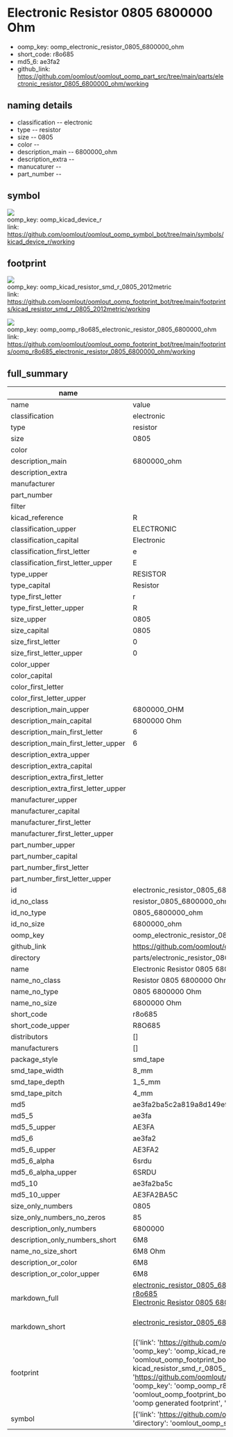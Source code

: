 # Electronic Resistor 0805 6800000 Ohm

  
* oomp_key: oomp_electronic_resistor_0805_6800000_ohm 
* short_code: r8o685
* md5_6: ae3fa2  
* github_link: https://github.com/oomlout/oomlout_oomp_part_src/tree/main/parts/electronic_resistor_0805_6800000_ohm/working  
## naming details
* classification -- electronic
* type -- resistor
* size -- 0805
* color -- 
* description_main -- 6800000_ohm
* description_extra -- 
* manucaturer -- 
* part_number -- 



## symbol

![](symbol/{index}/working/working_600.png)  
oomp_key: oomp_kicad_device_r  
link: https://github.com/oomlout/oomlout_oomp_symbol_bot/tree/main/symbols/kicad_device_r/working  

## footprint

![](footprint/{index}/working/working_600.png)  
oomp_key: oomp_kicad_resistor_smd_r_0805_2012metric  
link: https://github.com/oomlout/oomlout_oomp_footprint_bot/tree/main/footprints/kicad_resistor_smd_r_0805_2012metric/working  

![](footprint/{index}/working/working_600.png)  
oomp_key: oomp_oomp_r8o685_electronic_resistor_0805_6800000_ohm  
link: https://github.com/oomlout/oomlout_oomp_footprint_bot/tree/main/footprints/oomp_r8o685_electronic_resistor_0805_6800000_ohm/working  

## full_summary
| name | value | 
| --- | --- | 
| name | value | 
| classification | electronic | 
| type | resistor | 
| size | 0805 | 
| color |  | 
| description_main | 6800000_ohm | 
| description_extra |  | 
| manufacturer |  | 
| part_number |  | 
| filter |  | 
| kicad_reference | R | 
| classification_upper | ELECTRONIC | 
| classification_capital | Electronic | 
| classification_first_letter | e | 
| classification_first_letter_upper | E | 
| type_upper | RESISTOR | 
| type_capital | Resistor | 
| type_first_letter | r | 
| type_first_letter_upper | R | 
| size_upper | 0805 | 
| size_capital | 0805 | 
| size_first_letter | 0 | 
| size_first_letter_upper | 0 | 
| color_upper |  | 
| color_capital |  | 
| color_first_letter |  | 
| color_first_letter_upper |  | 
| description_main_upper | 6800000_OHM | 
| description_main_capital | 6800000 Ohm | 
| description_main_first_letter | 6 | 
| description_main_first_letter_upper | 6 | 
| description_extra_upper |  | 
| description_extra_capital |  | 
| description_extra_first_letter |  | 
| description_extra_first_letter_upper |  | 
| manufacturer_upper |  | 
| manufacturer_capital |  | 
| manufacturer_first_letter |  | 
| manufacturer_first_letter_upper |  | 
| part_number_upper |  | 
| part_number_capital |  | 
| part_number_first_letter |  | 
| part_number_first_letter_upper |  | 
| id | electronic_resistor_0805_6800000_ohm | 
| id_no_class | resistor_0805_6800000_ohm | 
| id_no_type | 0805_6800000_ohm | 
| id_no_size | 6800000_ohm | 
| oomp_key | oomp_electronic_resistor_0805_6800000_ohm | 
| github_link | https://github.com/oomlout/oomlout_oomp_part_src/tree/main/parts/electronic_resistor_0805_6800000_ohm/working | 
| directory | parts/electronic_resistor_0805_6800000_ohm | 
| name | Electronic Resistor 0805 6800000 Ohm | 
| name_no_class | Resistor 0805 6800000 Ohm | 
| name_no_type | 0805 6800000 Ohm | 
| name_no_size | 6800000 Ohm | 
| short_code | r8o685 | 
| short_code_upper | R8O685 | 
| distributors | [] | 
| manufacturers | [] | 
| package_style | smd_tape | 
| smd_tape_width | 8_mm | 
| smd_tape_depth | 1_5_mm | 
| smd_tape_pitch | 4_mm | 
| md5 | ae3fa2ba5c2a819a8d149e9ca0afbe8c | 
| md5_5 | ae3fa | 
| md5_5_upper | AE3FA | 
| md5_6 | ae3fa2 | 
| md5_6_upper | AE3FA2 | 
| md5_6_alpha | 6srdu | 
| md5_6_alpha_upper | 6SRDU | 
| md5_10 | ae3fa2ba5c | 
| md5_10_upper | AE3FA2BA5C | 
| size_only_numbers | 0805 | 
| size_only_numbers_no_zeros | 85 | 
| description_only_numbers | 6800000 | 
| description_only_numbers_short | 6M8 | 
| name_no_size_short | 6M8 Ohm | 
| description_or_color | 6M8 | 
| description_or_color_upper | 6M8 | 
| markdown_full | [electronic_resistor_0805_6800000_ohm](https://github.com/oomlout/oomlout_oomp_part_src/tree/main/parts/electronic_resistor_0805_6800000_ohm/working)<br>[r8o685](https://github.com/oomlout/oomlout_oomp_part_src/tree/main/parts/electronic_resistor_0805_6800000_ohm/working)<br>[Electronic Resistor 0805 6800000 Ohm](https://github.com/oomlout/oomlout_oomp_part_src/tree/main/parts/electronic_resistor_0805_6800000_ohm/working)<br><br> | 
| markdown_short | [electronic_resistor_0805_6800000_ohm](https://github.com/oomlout/oomlout_oomp_part_src/tree/main/parts/electronic_resistor_0805_6800000_ohm/working)<br><br> | 
| footprint | [{'link': 'https://github.com/oomlout/oomlout_oomp_footprint_bot/tree/main/foootprntss/kicad_resistor_smd_r_0805_2012metric', 'oomp_key': 'oomp_kicad_resistor_smd_r_0805_2012metric', 'directory': 'oomlout_oomp_footprint_bot/footprints/kicad_resistor_smd_r_0805_2012metric//working/working.kicad_mod', 'note': 'source footprint kicad_resistor_smd_r_0805_2012metric', 'index': 0}, {'link': 'https://github.com/oomlout/oomlout_oomp_footprint_bot/tree/main/foootprntss/oomp_r8o685_electronic_resistor_0805_6800000_ohm', 'oomp_key': 'oomp_oomp_r8o685_electronic_resistor_0805_6800000_ohm', 'directory': 'oomlout_oomp_footprint_bot/footprints/oomp_r8o685_electronic_resistor_0805_6800000_ohm//working/working.kicad_mod', 'note': 'oomp generated footprint', 'index': 1}] | 
| symbol | [{'link': 'https://github.com/oomlout/oomlout_oomp_symbol_bot/tree/main/symbols/kicad_device_r', 'oomp_key': 'oomp_kicad_device_r', 'directory': 'oomlout_oomp_symbol_bot/symbols/kicad_device_r//working/working.kicad_sym', 'index': 0}] | 
